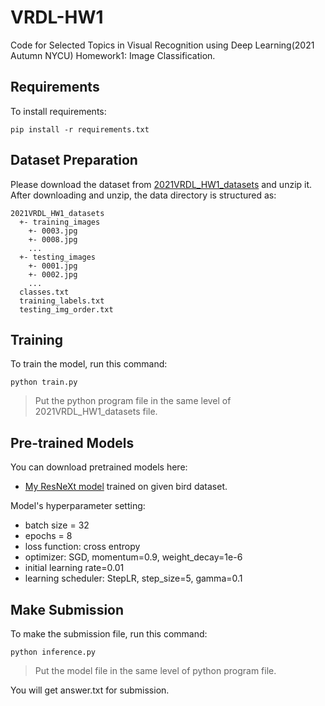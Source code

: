 # VRDL-HW1

Code for Selected Topics in Visual Recognition using Deep Learning(2021 Autumn NYCU) Homework1: Image Classification. 

## Requirements

To install requirements:

```setup
pip install -r requirements.txt
```
## Dataset Preparation

Please download the dataset from [2021VRDL_HW1_datasets](https://competitions.codalab.org/my/datasets/download/83f7141a-641e-4e32-8d0c-42b482457836) and unzip it.
After downloading and unzip, the data directory is structured as:
```
2021VRDL_HW1_datasets
  +- training_images
    +- 0003.jpg
    +- 0008.jpg
    ...
  +- testing_images
    +- 0001.jpg
    +- 0002.jpg
    ...
  classes.txt
  training_labels.txt
  testing_img_order.txt
```

## Training 

To train the model, run this command:

```train
python train.py
```

> Put the python program file in the same level of 2021VRDL_HW1_datasets file.



## Pre-trained Models

You can download pretrained models here:

- [My ResNeXt model](https://drive.google.com/file/d/1f2qEE8EBa4MswRK1tpyeCg0uMaOOv166/view?usp=sharing) trained on given bird dataset.
  

Model's hyperparameter setting:

-  batch size = 32
-  epochs = 8
-  loss function: cross entropy
-  optimizer: SGD, momentum=0.9, weight_decay=1e-6
-  initial learning rate=0.01
-  learning scheduler: StepLR, step_size=5, gamma=0.1


## Make Submission

To make the submission file, run this command:

```inference
python inference.py
```
> Put the model file in the same level of python program file.

You will get answer.txt for submission.
